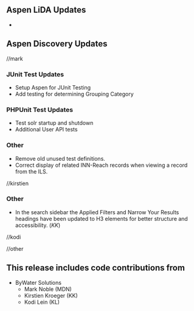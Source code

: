 ## Aspen LiDA Updates
- 

## Aspen Discovery Updates
//mark
### JUnit Test Updates
- Setup Aspen for JUnit Testing 
- Add testing for determining Grouping Category

### PHPUnit Test Updates
- Test solr startup and shutdown
- Additional User API tests

### Other
- Remove old unused test definitions. 
- Correct display of related INN-Reach records when viewing a record from the ILS. 

//kirstien
### Other
- In the search sidebar the Applied Filters and Narrow Your Results headings have been updated to H3 elements for better structure and accessibility. (*KK*)

//kodi

//other

## This release includes code contributions from
- ByWater Solutions
  - Mark Noble (MDN)
  - Kirstien Kroeger (KK)
  - Kodi Lein (KL)